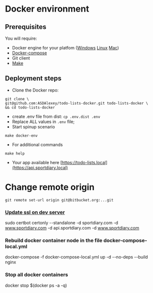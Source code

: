 # Docker environment
Prerequisites
-----
You will require:

- Docker engine for your platfom ([Windows](https://docs.docker.com/docker-for-windows/) [Linux](https://docs.docker.com/engine/installation/#/on-linux) [Mac](https://docs.docker.com/docker-for-mac/install/))
- [Docker-compose](https://docs.docker.com/compose/install/)
- Git client
- [Make](https://en.wikipedia.org/wiki/Make_(software))

Deployment steps
-----
 * Clone the Docker repo:

```
git clone \
git@github.com:ASDAlexey/todo-lists-docker.git todo-lists-docker \
&& cd todo-lists-docker
```

 * create .env file from dist: `cp .env.dist .env` 
 * Replace ALL values in `.env` file;
 * Start spinup scenario

```
make docker-env
```
 
 * For additional commands
 
```
make help
```


 * Your app available here [https://todo-lists.local](https://api.sportdiary.local)
 
 
 # Change remote origin 
 ```
 git remote set-url origin git@bitbucket.org:...git
 ```
 
### [Update ssl on dev server](https://certbot.eff.org/all-instructions/#ubuntu-16-10-yakkety-nginx)
sudo certbot certonly --standalone -d sportdiary.com -d www.sportdiary.com -d api.sportdiary.com -d www.sportdiary.com

### Rebuild docker container node in the file docker-compose-local.yml
docker-compose -f docker-compose-local.yml up -d --no-deps --build nginx

### Stop all docker containers
docker stop $(docker ps -a -q)
